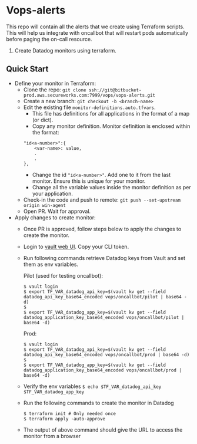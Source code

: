 Vops-alerts
===

This repo will contain all the alerts that we create using Terraform scripts. This will help us integrate with oncallbot that will restart pods automatically before paging the on-call resource.


1. Create Datadog monitors using terraform.

Quick Start
---
* Define your monitor in Terraform:
    * Clone the repo: `git clone ssh://git@bitbucket-prod.aws.secureworks.com:7999/vops/vops-alerts.git`
    * Create a new branch: `git checkout -b <branch-name>`
    * Edit the existing file `monitor-definitions.auto.tfvars`.
        * This file has definitions for all applications in the format of a map (or dict).
        * Copy any monitor definition. Monitor definition is enclosed within the format:
        ```
        "id<a-number>":{
            <var-name>: value,
            .
            .
        },
        ```
        * Change the id `"id<a-number>"`. Add one to it from the last monitor. Ensure this is unique for your monitor.
        * Change all the variable values inside the monitor definition as per your application.
    * Check-in the code and push to remote: `git push --set-upstream origin win-agent`
    * Open PR. Wait for approval.
* Apply changes to create monitor:
    * Once PR is approved, follow steps below to apply the changes to create the monitor.
    * Login to [vault web UI](https://vault.aws.secureworks.com/ui/vault/secrets). Copy your CLI token.
    * Run following commands retrieve Datadog keys from Vault and set them as env variables.
        
        Pilot (used for testing oncallbot):
        ```
        $ vault login
        $ export TF_VAR_datadog_api_key=$(vault kv get --field datadog_api_key_base64_encoded vops/oncallbot/pilot | base64 -d)
        $
        $ export TF_VAR_datadog_app_key=$(vault kv get --field datadog_application_key_base64_encoded vops/oncallbot/pilot | base64 -d)
        ```
        Prod:
        ```
        $ vault login
        $ export TF_VAR_datadog_api_key=$(vault kv get --field datadog_api_key_base64_encoded vops/oncallbot/prod | base64 -d)
        $
        $ export TF_VAR_datadog_app_key=$(vault kv get --field datadog_application_key_base64_encoded vops/oncallbot/prod | base64 -d)
        ```
    * Verify the env variables
    `$ echo $TF_VAR_datadog_api_key $TF_VAR_datadog_app_key`
    * Run the following commands to create the monitor in Datadog
        ```
        $ terraform init # Only needed once
        $ terraform apply -auto-approve
        ```
    * The output of above command should give the URL to access the monitor from a browser